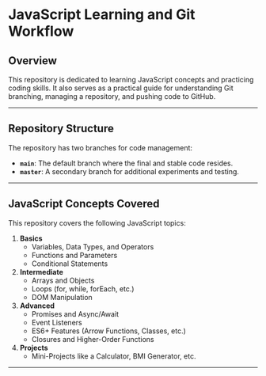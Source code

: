 # JavaScript Learning and Git Workflow

## Overview
This repository is dedicated to learning JavaScript concepts and practicing coding skills. It also serves as a practical guide for understanding Git branching, managing a repository, and pushing code to GitHub.

---

## Repository Structure
The repository has two branches for code management:
- **`main`**: The default branch where the final and stable code resides.
- **`master`**: A secondary branch for additional experiments and testing.

---

## JavaScript Concepts Covered
This repository covers the following JavaScript topics:
1. **Basics**
   - Variables, Data Types, and Operators
   - Functions and Parameters
   - Conditional Statements
2. **Intermediate**
   - Arrays and Objects
   - Loops (for, while, forEach, etc.)
   - DOM Manipulation
3. **Advanced**
   - Promises and Async/Await
   - Event Listeners
   - ES6+ Features (Arrow Functions, Classes, etc.)
   - Closures and Higher-Order Functions
4. **Projects**
   - Mini-Projects like a Calculator, BMI Generator, etc.

---
